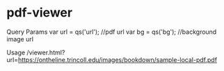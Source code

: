# pdf-viewer
Query Params
  var url = qs('url'); //pdf url
  var bg = qs('bg'); //background image url

Usage
/viewer.html?url=https://ontheline.trincoll.edu/images/bookdown/sample-local-pdf.pdf
